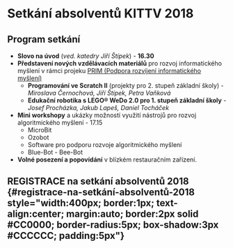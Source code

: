 # Setkání absolventů KITTV 2018

## Program setkání

-   **Slovo na úvod** (*ved. katedry Jiří Štípek*) - **16.30**
-   **Představení nových vzdělávacích materiálů** pro rozvoj
    informatického myšlení v rámci projeku [PRIM (Podpora rozvíjení
    informatického myšlení)](https://imysleni.cz/)
    -   **Programování ve Scratch II** (projekty pro 2. stupeň základní
        školy) - *Miroslava Černochová, Jiří Štípek, Petra Vaňková*
    -   **Edukační robotika s LEGO® WeDo 2.0 pro 1. stupeň základní
        školy** - *Josef Procházka, Jakub Lapeš, Daniel Tocháček*
-   **Mini workshopy** a ukázky možností využití nástrojů pro rozvoj
    algoritmického myšlení - 17.15
    -   MicroBit
    -   Ozobot
    -   Software pro podporu rozvoje algoritmického myšlení
    -   Blue-Bot - Bee-Bot
-   **Volné posezení a popovídání** v blízkém restauračním zařízení.

## REGISTRACE na setkání absolventů 2018 {#registrace-na-setkání-absolventů-2018 style="width:400px; border:1px; text-align:center; margin:auto; border:2px solid #CC0000; border-radius:5px; box-shadow:3px #CCCCCC; padding:5px"}
